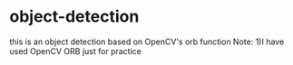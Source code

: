 # object-detection
this is an object detection based on OpenCV's orb function
Note:
1)I have used OpenCV ORB just for practice
